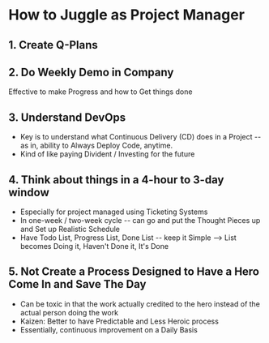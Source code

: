 # How to Juggle as Project Manager

## 1. Create Q-Plans

## 2. Do Weekly Demo in Company
Effective to make Progress and how to Get things done

## 3. Understand DevOps
* Key is to understand what Continuous Delivery (CD) does in a Project -- as in, ability to Always Deploy Code, anytime.
* Kind of like paying Divident / Investing for the future

## 4. Think about things in a 4-hour to 3-day window
* Especially for project managed using Ticketing Systems
* In one-week / two-week cycle -- can go and put the Thought Pieces up and Set up Realistic Schedule
* Have Todo List, Progress List, Done List -- keep it Simple 
	--> List becomes Doing it, Haven't Done it, It's Done

## 5. Not Create a Process Designed to Have a Hero Come In and Save The Day
* Can be toxic in that the work actually credited to the hero instead of the actual person doing the work
* Kaizen: Better to have Predictable and Less Heroic process
* Essentially, continuous improvement on a Daily Basis